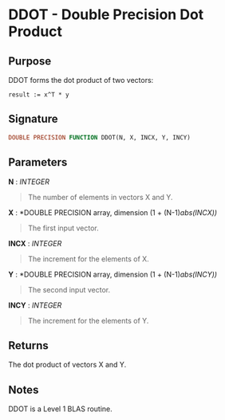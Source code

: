 # DDOT - Double Precision Dot Product

## Purpose

DDOT forms the dot product of two vectors:

```
result := x^T * y
```

## Signature

```fortran
DOUBLE PRECISION FUNCTION DDOT(N, X, INCX, Y, INCY)
```

## Parameters

**N** : *INTEGER*
> The number of elements in vectors X and Y.

**X** : *DOUBLE PRECISION array, dimension (1 + (N-1)*abs(INCX))*
> The first input vector.

**INCX** : *INTEGER*
> The increment for the elements of X.

**Y** : *DOUBLE PRECISION array, dimension (1 + (N-1)*abs(INCY))*
> The second input vector.

**INCY** : *INTEGER*
> The increment for the elements of Y.

## Returns

The dot product of vectors X and Y.

## Notes

DDOT is a Level 1 BLAS routine.
